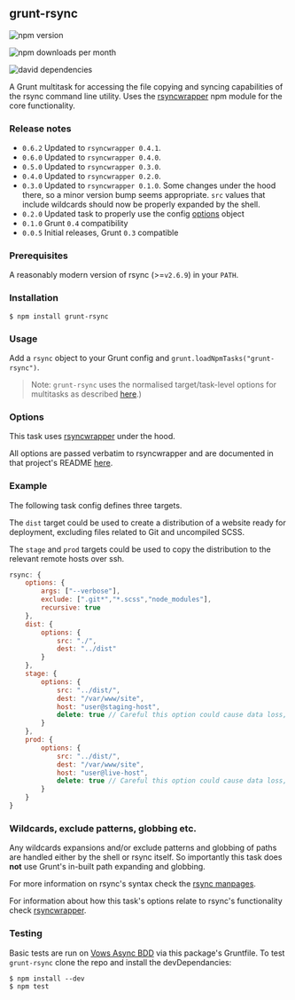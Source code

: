 ## grunt-rsync

![npm version](http://img.shields.io/npm/v/grunt-rsync.svg?style=flat)

![npm downloads per month](http://img.shields.io/npm/dm/grunt-rsync.svg?style=flat)

![david dependencies](http://img.shields.io/david/jedrichards/grunt-rsync.svg?style=flat)

A Grunt multitask for accessing the file copying and syncing capabilities of the rsync command line utility. Uses the [rsyncwrapper](https://github.com/jedrichards/rsyncwrapper) npm module for the core functionality.

### Release notes

- `0.6.2` Updated to `rsyncwrapper 0.4.1`.
- `0.6.0` Updated to `rsyncwrapper 0.4.0`.
- `0.5.0` Updated to `rsyncwrapper 0.3.0`.
- `0.4.0` Updated to `rsyncwrapper 0.2.0`.
- `0.3.0` Updated to `rsyncwrapper 0.1.0`. Some changes under the hood there, so a minor version bump seems appropriate. `src` values that include wildcards should now be properly expanded by the shell.
- `0.2.0` Updated task to properly use the config [options](http://gruntjs.com/configuring-tasks#options) object
- `0.1.0` Grunt `0.4` compatibility
- `0.0.5` Initial releases, Grunt `0.3` compatible

### Prerequisites

A reasonably modern version of rsync (>=`v2.6.9`) in your `PATH`.

### Installation

    $ npm install grunt-rsync

### Usage

Add a `rsync` object to your Grunt config and `grunt.loadNpmTasks("grunt-rsync")`.

> Note: `grunt-rsync` uses the normalised target/task-level options for multitasks as described [here](http://gruntjs.com/configuring-tasks#options).)

### Options

This task uses [rsyncwrapper](https://github.com/jedrichards/rsyncwrapper) under the hood.

All options are passed verbatim to rsyncwrapper and are documented in that project's README [here](https://github.com/jedrichards/rsyncwrapper#options).

### Example

The following task config defines three targets.

The `dist` target could be used to create a distribution of a website ready for deployment, excluding files related to Git and uncompiled SCSS.

The `stage` and `prod` targets could be used to copy the distribution to the relevant remote hosts over ssh.

```javascript
rsync: {
    options: {
        args: ["--verbose"],
        exclude: [".git*","*.scss","node_modules"],
        recursive: true
    },
    dist: {
        options: {
            src: "./",
            dest: "../dist"
        }
    },
    stage: {
        options: {
            src: "../dist/",
            dest: "/var/www/site",
            host: "user@staging-host",
            delete: true // Careful this option could cause data loss, read the docs!
        }
    },
    prod: {
        options: {
            src: "../dist/",
            dest: "/var/www/site",
            host: "user@live-host",
            delete: true // Careful this option could cause data loss, read the docs!
        }
    }
}
```

### Wildcards, exclude patterns, globbing etc.

Any wildcards expansions and/or exclude patterns and globbing of paths are handled either by the shell or rsync itself. So importantly this task does **not** use Grunt's in-built path expanding and globbing.

For more information on rsync's syntax check the [rsync manpages](http://linux.die.net/man/1/rsync).

For information about how this task's options relate to rsync's functionality check [rsyncwrapper](https://github.com/jedrichards/rsyncwrapper).

### Testing

Basic tests are run on [Vows Async BDD](http://vowsjs.org/) via this package's Gruntfile. To test `grunt-rsync` clone the repo and install the devDependancies:

    $ npm install --dev
    $ npm test
